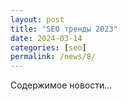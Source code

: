 ```yaml
---
layout: post
title: "SEO тренды 2023"
date: 2024-03-14
categories: [seo]
permalink: /news/8/
---
```


Содержимое новости...